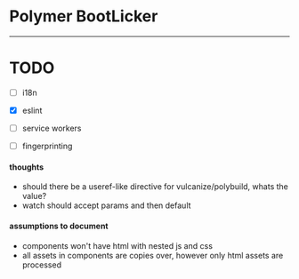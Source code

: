 # Polymer BootLicker

---

# TODO
 - [ ] i18n
 - [x] eslint
 - [ ] service workers
 - [ ] fingerprinting


#### thoughts
* should there be a useref-like directive for vulcanize/polybuild, whats the value?
* watch should accept params and then default

#### assumptions to document
* components won't have html with nested js and css
* all assets in components are copies over, however only html assets are processed
